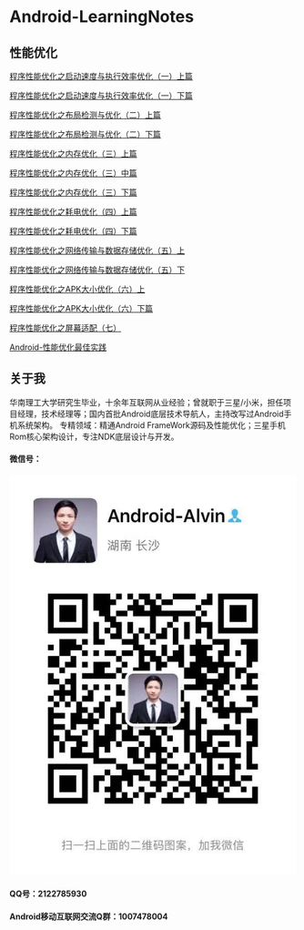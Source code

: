 # Android-LearningNotes

## 性能优化

[程序性能优化之启动速度与执行效率优化（一）上篇](https://github.com/Android-Alvin/Android-LearningNotes/blob/master/%E6%80%A7%E8%83%BD%E4%BC%98%E5%8C%96/%E7%A8%8B%E5%BA%8F%E6%80%A7%E8%83%BD%E4%BC%98%E5%8C%96%E4%B9%8B%E5%90%AF%E5%8A%A8%E9%80%9F%E5%BA%A6%E4%B8%8E%E6%89%A7%E8%A1%8C%E6%95%88%E7%8E%87%E4%BC%98%E5%8C%96%EF%BC%88%E4%B8%80%EF%BC%89%E4%B8%8A%E7%AF%87.md)

[程序性能优化之启动速度与执行效率优化（一）下篇](https://github.com/Android-Alvin/Android-LearningNotes/blob/master/%E6%80%A7%E8%83%BD%E4%BC%98%E5%8C%96/%E7%A8%8B%E5%BA%8F%E6%80%A7%E8%83%BD%E4%BC%98%E5%8C%96%E4%B9%8B%E5%90%AF%E5%8A%A8%E9%80%9F%E5%BA%A6%E4%B8%8E%E6%89%A7%E8%A1%8C%E6%95%88%E7%8E%87%E4%BC%98%E5%8C%96%EF%BC%88%E4%B8%80%EF%BC%89%E4%B8%8B%E7%AF%87.md)

[程序性能优化之布局检测与优化（二）上篇](https://github.com/Android-Alvin/Android-LearningNotes/blob/master/%E6%80%A7%E8%83%BD%E4%BC%98%E5%8C%96/%E7%A8%8B%E5%BA%8F%E6%80%A7%E8%83%BD%E4%BC%98%E5%8C%96%E4%B9%8B%E5%B8%83%E5%B1%80%E6%A3%80%E6%B5%8B%E4%B8%8E%E4%BC%98%E5%8C%96%EF%BC%88%E4%BA%8C%EF%BC%89%E4%B8%8A%E7%AF%87.md)

[程序性能优化之布局检测与优化（二）下篇](https://github.com/Android-Alvin/Android-LearningNotes/blob/master/%E6%80%A7%E8%83%BD%E4%BC%98%E5%8C%96/%E7%A8%8B%E5%BA%8F%E6%80%A7%E8%83%BD%E4%BC%98%E5%8C%96%E4%B9%8B%E5%B8%83%E5%B1%80%E6%A3%80%E6%B5%8B%E4%B8%8E%E4%BC%98%E5%8C%96%EF%BC%88%E4%BA%8C%EF%BC%89%E4%B8%8A%E7%AF%87.md)

[程序性能优化之内存优化（三）上篇](https://github.com/Android-Alvin/Android-LearningNotes/blob/master/%E6%80%A7%E8%83%BD%E4%BC%98%E5%8C%96/%E7%A8%8B%E5%BA%8F%E6%80%A7%E8%83%BD%E4%BC%98%E5%8C%96%E4%B9%8B%E5%B8%83%E5%B1%80%E6%A3%80%E6%B5%8B%E4%B8%8E%E4%BC%98%E5%8C%96%EF%BC%88%E4%BA%8C%EF%BC%89%E4%B8%8A%E7%AF%87.md)

[程序性能优化之内存优化（三）中篇](https://github.com/Android-Alvin/Android-LearningNotes/blob/master/%E6%80%A7%E8%83%BD%E4%BC%98%E5%8C%96/%E7%A8%8B%E5%BA%8F%E6%80%A7%E8%83%BD%E4%BC%98%E5%8C%96%E4%B9%8B%E5%B8%83%E5%B1%80%E6%A3%80%E6%B5%8B%E4%B8%8E%E4%BC%98%E5%8C%96%EF%BC%88%E4%BA%8C%EF%BC%89%E4%B8%8A%E7%AF%87.md)

[程序性能优化之内存优化（三）下篇](https://github.com/Android-Alvin/Android-LearningNotes/blob/master/%E6%80%A7%E8%83%BD%E4%BC%98%E5%8C%96/%E7%A8%8B%E5%BA%8F%E6%80%A7%E8%83%BD%E4%BC%98%E5%8C%96%E4%B9%8B%E5%B8%83%E5%B1%80%E6%A3%80%E6%B5%8B%E4%B8%8E%E4%BC%98%E5%8C%96%EF%BC%88%E4%BA%8C%EF%BC%89%E4%B8%8A%E7%AF%87.md)

[程序性能优化之耗电优化（四）上篇](https://github.com/Android-Alvin/Android-LearningNotes/blob/master/%E6%80%A7%E8%83%BD%E4%BC%98%E5%8C%96/%E7%A8%8B%E5%BA%8F%E6%80%A7%E8%83%BD%E4%BC%98%E5%8C%96%E4%B9%8B%E5%B8%83%E5%B1%80%E6%A3%80%E6%B5%8B%E4%B8%8E%E4%BC%98%E5%8C%96%EF%BC%88%E4%BA%8C%EF%BC%89%E4%B8%8A%E7%AF%87.md)

[程序性能优化之耗电优化（四）下篇](https://github.com/Android-Alvin/Android-LearningNotes/blob/master/%E6%80%A7%E8%83%BD%E4%BC%98%E5%8C%96/%E7%A8%8B%E5%BA%8F%E6%80%A7%E8%83%BD%E4%BC%98%E5%8C%96%E4%B9%8B%E5%B8%83%E5%B1%80%E6%A3%80%E6%B5%8B%E4%B8%8E%E4%BC%98%E5%8C%96%EF%BC%88%E4%BA%8C%EF%BC%89%E4%B8%8A%E7%AF%87.md)

[程序性能优化之网络传输与数据存储优化（五）上](https://github.com/Android-Alvin/Android-LearningNotes/blob/master/%E6%80%A7%E8%83%BD%E4%BC%98%E5%8C%96/%E7%A8%8B%E5%BA%8F%E6%80%A7%E8%83%BD%E4%BC%98%E5%8C%96%E4%B9%8B%E7%BD%91%E7%BB%9C%E4%BC%A0%E8%BE%93%E4%B8%8E%E6%95%B0%E6%8D%AE%E5%AD%98%E5%82%A8%E4%BC%98%E5%8C%96%EF%BC%88%E4%BA%94%EF%BC%89%E4%B8%8A.md)

[程序性能优化之网络传输与数据存储优化（五）下](https://github.com/Android-Alvin/Android-LearningNotes/blob/master/%E6%80%A7%E8%83%BD%E4%BC%98%E5%8C%96/%E7%A8%8B%E5%BA%8F%E6%80%A7%E8%83%BD%E4%BC%98%E5%8C%96%E4%B9%8B%E7%BD%91%E7%BB%9C%E4%BC%A0%E8%BE%93%E4%B8%8E%E6%95%B0%E6%8D%AE%E5%AD%98%E5%82%A8%E4%BC%98%E5%8C%96%EF%BC%88%E4%BA%94%EF%BC%89%E4%B8%8B.md)

[程序性能优化之APK大小优化（六）上](https://github.com/Android-Alvin/Android-LearningNotes/blob/master/%E6%80%A7%E8%83%BD%E4%BC%98%E5%8C%96/%E7%A8%8B%E5%BA%8F%E6%80%A7%E8%83%BD%E4%BC%98%E5%8C%96%E4%B9%8BAPK%E5%A4%A7%E5%B0%8F%E4%BC%98%E5%8C%96%EF%BC%88%E5%85%AD%EF%BC%89%E4%B8%8A.md)

[程序性能优化之APK大小优化（六）下篇](https://github.com/Android-Alvin/Android-LearningNotes/blob/master/%E6%80%A7%E8%83%BD%E4%BC%98%E5%8C%96/%E7%A8%8B%E5%BA%8F%E6%80%A7%E8%83%BD%E4%BC%98%E5%8C%96%E4%B9%8BAPK%E5%A4%A7%E5%B0%8F%E4%BC%98%E5%8C%96%EF%BC%88%E5%85%AD%EF%BC%89%E4%B8%8B%E7%AF%87.md)

[程序性能优化之屏幕适配（七）](https://github.com/Android-Alvin/Android-LearningNotes/blob/master/%E6%80%A7%E8%83%BD%E4%BC%98%E5%8C%96/%E7%A8%8B%E5%BA%8F%E6%80%A7%E8%83%BD%E4%BC%98%E5%8C%96%E4%B9%8B%E5%B1%8F%E5%B9%95%E9%80%82%E9%85%8D%EF%BC%88%E4%B8%83%EF%BC%89.md)

[Android-性能优化最佳实践](https://github.com/Android-Alvin/Android-LearningNotes/blob/master/%E6%80%A7%E8%83%BD%E4%BC%98%E5%8C%96/Android-%E6%80%A7%E8%83%BD%E4%BC%98%E5%8C%96%E6%9C%80%E4%BD%B3%E5%AE%9E%E8%B7%B5.md)

## 关于我

华南理工大学研究生毕业，十余年互联网从业经验；曾就职于三星/小米，担任项目经理，技术经理等；国内首批Android底层技术导航人，主持改写过Android手机系统架构。 专精领域：精通Android FrameWork源码及性能优化；三星手机Rom核心架构设计，专注NDK底层设计与开发。

#### 微信号：
![](https://raw.githubusercontent.com/Android-Alvin/Markdown-PIC-By-myself/master/Android-Alvin%E5%BE%AE%E4%BF%A1%E4%BA%8C%E7%BB%B4%E7%A0%81.jpg)

#### QQ号：2122785930

#### Android移动互联网交流Q群：1007478004
